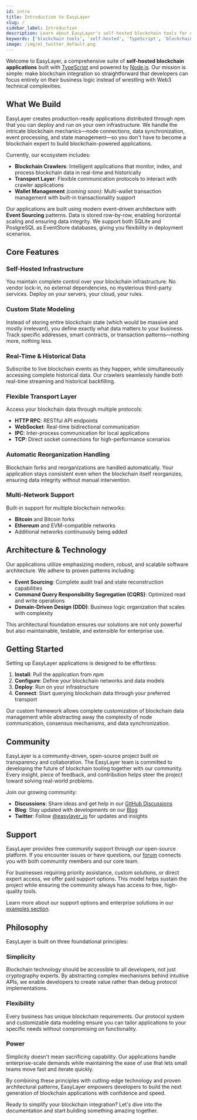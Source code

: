 ```yaml
---
id: intro
title: Introduction to EasyLayer
slug: /
sidebar_label: Introduction
description: Learn about EasyLayer's self-hosted blockchain tools for developers. Discover our TypeScript-based solutions for blockchain processing, data indexing, and event handling.
keywords: ['blockchain tools', 'self-hosted', 'TypeScript', 'blockchain processing', 'data indexing', 'event handling', 'NestJS', 'CQRS', 'Event Sourcing', 'DDD']
image: /img/el_twitter_default.png
---
```


Welcome to EasyLayer, a comprehensive suite of **self-hosted blockchain applications** built with [TypeScript](https://www.typescriptlang.org) and powered by [Node.js](https://nodejs.org). Our mission is simple: make blockchain integration so straightforward that developers can focus entirely on their business logic instead of wrestling with Web3 technical complexities.

## What We Build

EasyLayer creates production-ready applications distributed through npm that you can deploy and run on your own infrastructure. We handle the intricate blockchain mechanics—node connections, data synchronization, event processing, and state management—so you don't have to become a blockchain expert to build blockchain-powered applications.

Currently, our ecosystem includes:

- **Blockchain Crawlers**: Intelligent applications that monitor, index, and process blockchain data in real-time and historically
- **Transport Layer**: Flexible communication protocols to interact with crawler applications
- **Wallet Management** *(coming soon)*: Multi-wallet transaction management with built-in transactionality support

Our applications are built using modern event-driven architecture with **Event Sourcing** patterns. Data is stored row-by-row, enabling horizontal scaling and ensuring data integrity. We support both SQLite and PostgreSQL as EventStore databases, giving you flexibility in deployment scenarios.

## Core Features

### Self-Hosted Infrastructure
You maintain complete control over your blockchain infrastructure. No vendor lock-in, no external dependencies, no mysterious third-party services. Deploy on your servers, your cloud, your rules.

### Custom State Modeling
Instead of storing entire blockchain state (which would be massive and mostly irrelevant), you define exactly what data matters to your business. Track specific addresses, smart contracts, or transaction patterns—nothing more, nothing less.

### Real-Time & Historical Data
Subscribe to live blockchain events as they happen, while simultaneously accessing complete historical data. Our crawlers seamlessly handle both real-time streaming and historical backfilling.

### Flexible Transport Layer
Access your blockchain data through multiple protocols:
- **HTTP RPC**: RESTful API endpoints
- **WebSocket**: Real-time bidirectional communication
- **IPC**: Inter-process communication for local applications
- **TCP**: Direct socket connections for high-performance scenarios

### Automatic Reorganization Handling
Blockchain forks and reorganizations are handled automatically. Your application stays consistent even when the blockchain itself reorganizes, ensuring data integrity without manual intervention.

### Multi-Network Support
Built-in support for multiple blockchain networks:
- **Bitcoin** and Bitcoin forks
- **Ethereum** and EVM-compatible networks
- Additional networks continuously being added

## Architecture & Technology

Our applications utilize emphasizing modern, robust, and scalable software architecture. We adhere to proven patterns including:

- **Event Sourcing**: Complete audit trail and state reconstruction capabilities
- **Command Query Responsibility Segregation (CQRS)**: Optimized read and write operations
- **Domain-Driven Design (DDD)**: Business logic organization that scales with complexity

This architectural foundation ensures our solutions are not only powerful but also maintainable, testable, and extensible for enterprise use.

## Getting Started

Setting up EasyLayer applications is designed to be effortless:

1. **Install**: Pull the application from npm
2. **Configure**: Define your blockchain networks and data models
3. **Deploy**: Run on your infrastructure
4. **Connect**: Start querying blockchain data through your preferred transport

Our custom framework allows complete customization of blockchain data management while abstracting away the complexity of node communication, consensus mechanisms, and data synchronization.

## Community

EasyLayer is a community-driven, open-source project built on transparency and collaboration. The EasyLayer team is committed to developing the future of blockchain tooling together with our community. Every insight, piece of feedback, and contribution helps steer the project toward solving real-world problems.

Join our growing community:
- **Discussions**: Share ideas and get help in our [GitHub Discussions](https://github.com/EasyLayer/core/discussions)
- **Blog**: Stay updated with developments on our [Blog](https://easylayer.io/blog)
- **Twitter**: Follow [@easylayer_io](https://twitter.com/easylayer_ios) for updates and insights

## Support

EasyLayer provides free community support through our open-source platform. If you encounter issues or have questions, our [forum](https://github.com/EasyLayer/core/discussions) connects you with both community members and our core team.

For businesses requiring priority assistance, custom solutions, or direct expert access, we offer paid support options. This model helps sustain the project while ensuring the community always has access to free, high-quality tools.

Learn more about our support options and enterprise solutions in our [examples section](https://easylayer.io/docs/examples).

## Philosophy

EasyLayer is built on three foundational principles:

### Simplicity
Blockchain technology should be accessible to all developers, not just cryptography experts. By abstracting complex mechanisms behind intuitive APIs, we enable developers to create value rather than debug protocol implementations.

### Flexibility
Every business has unique blockchain requirements. Our protocol system and customizable data modeling ensure you can tailor applications to your specific needs without compromising on functionality.

### Power
Simplicity doesn't mean sacrificing capability. Our applications handle enterprise-scale demands while maintaining the ease of use that lets small teams move fast and iterate quickly.

By combining these principles with cutting-edge technology and proven architectural patterns, EasyLayer empowers developers to build the next generation of blockchain applications with confidence and speed.

Ready to simplify your blockchain integration? Let's dive into the documentation and start building something amazing together.